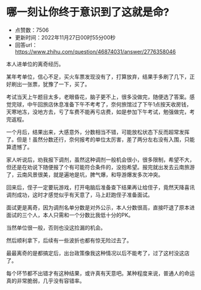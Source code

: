 # 哪一刻让你终于意识到了这就是命?
- 点赞数：7506
- 更新时间：2022年11月27日00时55分00秒
- 回答url：https://www.zhihu.com/question/46874031/answer/2776358046
<body>
 <p data-pid="BkaUe5Px">本人进单位的离奇经历。</p>
 <p data-pid="1mNgmgMh">某年考单位，信心不足，买火车票发现没有了，打算放弃，结果手多刷了几下，正好刷出一张票，犹豫了一下，买了。</p>
 <p data-pid="Nwi42ZiZ">考试当天上午题目太多，老眼昏花，脑子更不上，很多没做完，随便选了答案。感觉完球，中午回旅店休息准备下午不考考了，奈何旅馆过了下午1点按天收房钱，天寒地冻，没地方去，亏了车费不能再亏店费，如是参加下午考试，勉强做完，考完返程。</p>
 <p data-pid="ME3L3L6f">一个月后，结果出来，大感意外，分数相当不错，可能放松状态下反而超常发挥了。但是！虽然分数还行，奈何报考的单位太厉害，差了两分左右没有入围，只能算遗憾了。</p>
 <p data-pid="yQAb9C57">家人听说后，劝我报下调剂，虽然这种调剂一般机会很小，很多限制，希望不大，但还是在劝说下随便报了个有可能符合条件的，没抱希望。报完就出发去云南旅游了，云南风景很美，就是遍地是坑，脾气爆，和导游爆发多次冲突。</p>
 <p data-pid="7R4_tiPw">回来后，侄子一定要玩游戏，打开电脑后准备查下结果再让给侄子，竟然天降喜讯调剂成功，这时才感觉似乎有天意了，马上赶跑侄子准备面试。</p>
 <p data-pid="RnPPyWh8">面试更是离奇，因为调剂名单分数是对外公示，本人分数很高，直接吓退了原本进面试的三个人，本人只需和一个分数比我低十分的PK。</p>
 <p data-pid="XGLPTWah">当然单位很一般，否则也没这捡漏的机会。</p>
 <p data-pid="KaL7gAzC">然后顺利拿下，后续有一些波折也都有惊无险过去了。</p>
 <p data-pid="aPbKRmp2">最最离奇的是都搞定后，出台政策像我这种情况以后不能考了，过了这村没这店了。</p>
 <p data-pid="7ye7TcU8">每个环节都不出错才有这种结果，或许真有天意吧。某种程度来说，普通人的命运真的非常脆弱，几乎没有容错率。</p>
</body>